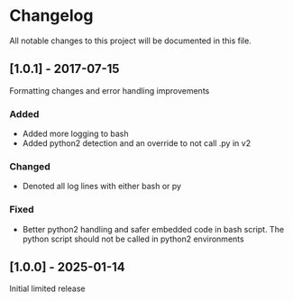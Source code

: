 
# Changelog
All notable changes to this project will be documented in this file.
 
<!-- The format is based on [Keep a Changelog](http://keepachangelog.com/)
and this project adheres to [Semantic Versioning](http://semver.org/)
-->
 
## [1.0.1] - 2017-07-15
  
Formatting changes and error handling improvements
 
### Added

- Added more logging to bash
- Added python2 detection and an override to not call .py in v2
 
### Changed

- Denoted all log lines with either bash or py
 
### Fixed
 
- Better python2 handling and safer embedded code in bash script.  The python script should not be called in python2 environments
 
## [1.0.0] - 2025-01-14

Initial limited release